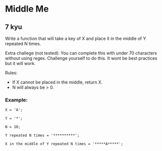 # Middle Me
## 7 kyu

Write a function that will take a key of X and place it in the middle of Y repeated N times.

Extra challege (not tested): You can complete this with under 70 characters without using regex. Challenge yourself to do this. It wont be best practices but it will work.

Rules:
- If X cannot be placed in the middle, return X.
- N will always be > 0.

### Example:
```
X = 'A';

Y = '*';

N = 10;

Y repeated N times = '**********';

X in the middle of Y repeated N times = '*****A*****';
```

